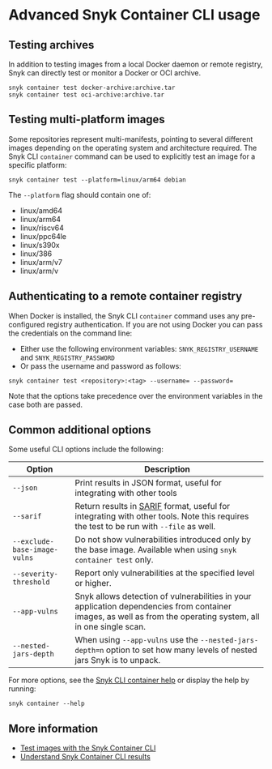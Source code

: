 # Advanced Snyk Container CLI usage

## Testing archives

In addition to testing images from a local Docker daemon or remote registry, Snyk can directly test or monitor a Docker or OCI archive.

```
snyk container test docker-archive:archive.tar
snyk container test oci-archive:archive.tar
```

## Testing multi-platform images

Some repositories represent multi-manifests, pointing to several different images depending on the operating system and architecture required. The Snyk CLI `container` command can be used to explicitly test an image for a specific platform:

```
snyk container test --platform=linux/arm64 debian
```

The `--platform` flag should contain one of:

* linux/amd64
* linux/arm64
* linux/riscv64
* linux/ppc64le
* linux/s390x
* linux/386
* linux/arm/v7
* linux/arm/v

## Authenticating to a remote container registry

When Docker is installed, the Snyk CLI `container` command uses any pre-configured registry authentication. If you are not using Docker you can pass the credentials on the command line:

* Either use the following environment variables: `SNYK_REGISTRY_USERNAME` and `SNYK_REGISTRY_PASSWORD`
* Or pass the username and password as follows:

```
snyk container test <repository>:<tag> --username= --password=
```

Note that the options take precedence over the environment variables in the case both are passed.

## Common additional options

Some useful CLI options include the following:

| Option                       | Description                                                                                                                                                                                                  |
| ---------------------------- | ------------------------------------------------------------------------------------------------------------------------------------------------------------------------------------------------------------ |
| `--json`                     | Print results in JSON format, useful for integrating with other tools                                                                                                                                        |
| `--sarif`                    | Return results in [SARIF](https://www.oasis-open.org/committees/tc\_home.php?wg\_abbrev=sarif) format, useful for integrating with other tools. Note this requires the test to be run with `--file` as well. |
| `--exclude-base-image-vulns` | Do not show vulnerabilities introduced only by the base image. Available when using `snyk container test` only.                                                                                              |
| `--severity-threshold`       | Report only vulnerabilities at the specified level or higher.                                                                                                                                                |
| `--app-vulns`                | Snyk allows detection of vulnerabilities in your application dependencies from container images, as well as from the operating system, all in one single scan.                                               |
| `--nested-jars-depth`        | When using `--app-vulns` use the `--nested-jars-depth=n` option to set how many levels of nested jars Snyk is to unpack.                                                                                     |

For more options, see the [Snyk CLI container help](../../../snyk-cli/commands/#snyk-container) or display the help by running:

```
snyk container --help
```

## More information

* [Test images with the Snyk Container CLI](https://docs.snyk.io/snyk-container/snyk-cli-for-container-security)
* [Understand Snyk Container CLI results](https://docs.snyk.io/snyk-container/snyk-cli-for-container-security/understanding-snyk-container-cli-results)
